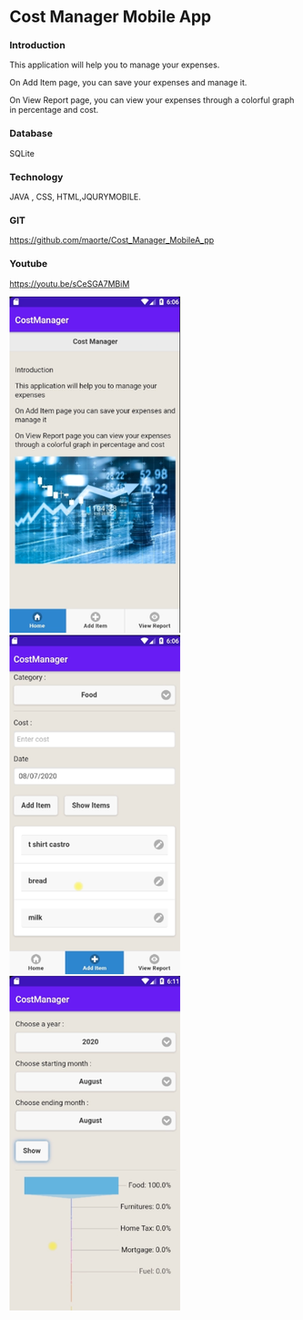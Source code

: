 # Cost Manager Mobile App

### Introduction<br>
This application will help you to manage your expenses. <br>

On Add Item page, you can save your expenses and manage it.<br>

On View Report page, you can view your expenses through a colorful graph in percentage and cost. <br>


### Database 

SQLite

### Technology 
JAVA , CSS, HTML,JQURYMOBILE.

### GIT
https://github.com/maorte/Cost_Manager_MobileA_pp

### Youtube
https://youtu.be/sCeSGA7MBiM


<img src="image/screen1.png"  width="300">  <br>
<img src="image/screen2.png"  width="300">  <br>
<img src="image/screen3.png"  width="300">  <br>
